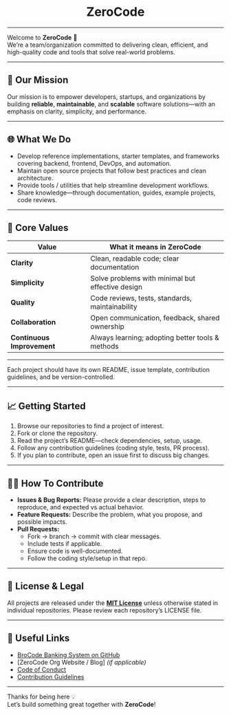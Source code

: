 <h1 align="center">ZeroCode</h1>

---

Welcome to **ZeroCode** 👋  
We’re a team/organization committed to delivering clean, efficient, and high-quality code and tools that solve real-world problems.

---

## 🧭 Our Mission

Our mission is to empower developers, startups, and organizations by building **reliable**, **maintainable**, and **scalable** software solutions—with an emphasis on clarity, simplicity, and performance.

---

## 🌐 What We Do

- Develop reference implementations, starter templates, and frameworks covering backend, frontend, DevOps, and automation.  
- Maintain open source projects that follow best practices and clean architecture.  
- Provide tools / utilities that help streamline development workflows.  
- Share knowledge—through documentation, guides, example projects, code reviews.

---

## 🧱 Core Values

| Value        | What it means in ZeroCode                          |
| -------------|------------------------------------------------------|
| **Clarity**  | Clean, readable code; clear documentation           |
| **Simplicity** | Solve problems with minimal but effective design |
| **Quality**  | Code reviews, tests, standards, maintainability     |
| **Collaboration** | Open communication, feedback, shared ownership |
| **Continuous Improvement** | Always learning; adopting better tools & methods |

---

Each project should have its own README, issue template, contribution guidelines, and be version-controlled.

---

## 📈 Getting Started

1. Browse our repositories to find a project of interest.  
2. Fork or clone the repository.  
3. Read the project’s README—check dependencies, setup, usage.  
4. Follow any contribution guidelines (coding style, tests, PR process).  
5. If you plan to contribute, open an issue first to discuss big changes.  

---

## 🧑‍🔧 How To Contribute

- **Issues & Bug Reports:** Please provide a clear description, steps to reproduce, and expected vs actual behavior.  
- **Feature Requests:** Describe the problem, what you propose, and possible impacts.  
- **Pull Requests:**  
  - Fork → branch → commit with clear messages.  
  - Include tests if applicable.  
  - Ensure code is well-documented.  
  - Follow the coding style/setup in that repo.  

---

## 📜 License & Legal

All projects are released under the **[MIT License](link-to-license)** unless otherwise stated in individual repositories. Please review each repository’s LICENSE file.  

---

## 🔗 Useful Links

- [BroCode Banking System on GitHub](https://github.com/BroCode-Banking-System)  
- [ZeroCode Org Website / Blog] *(if applicable)*  
- [Code of Conduct](link-to-code-of-conduct)  
- [Contribution Guidelines](link-to-contribution-guidelines)  

---

Thanks for being here 💡  
Let’s build something great together with **ZeroCode**!




